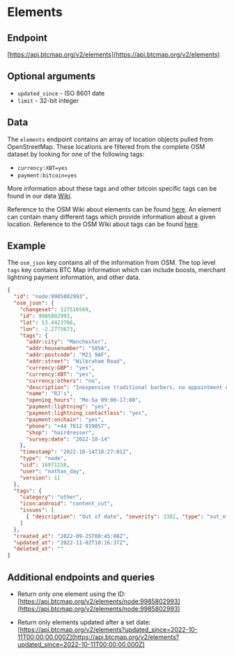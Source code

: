 # Elements

## Endpoint

[https://api.btcmap.org/v2/elements](https://api.btcmap.org/v2/elements)

## Optional arguments

- `updated_since` - ISO 8601 date
- `limit` - 32-bit integer

## Data

The `elements` endpoint contains an array of location objects pulled from OpenStreetMap. These locations are filtered from the complete OSM dataset by looking for one of the following tags:

- `currency:XBT=yes`
- `payment:bitcoin=yes`

More information about these tags and other bitcoin specific tags can be found in our data [Wiki](../general/tagging-instructions.html#tagging-guidance).

Reference to the OSM Wiki about elements can be found [here](https://wiki.openstreetmap.org/wiki/Elements). An element can contain many different tags which provide information about a given location. Reference to the OSM Wiki about tags can be found [here](https://wiki.openstreetmap.org/wiki/Tags).

## Example

The `osm_json` key contains all of the information from OSM. The top level `tags` key contains BTC Map information which can include boosts, merchant lightning payment information, and other data.

```json
{
  "id": "node:9985802993",
  "osm_json": {
    "changeset": 127516569,
    "id": 9985802993,
    "lat": 53.4423766,
    "lon": -2.2775673,
    "tags": {
      "addr:city": "Manchester",
      "addr:housenumber": "585A",
      "addr:postcode": "M21 9AF",
      "addr:street": "Wilbraham Road",
      "currency:GBP": "yes",
      "currency:XBT": "yes",
      "currency:others": "no",
      "description": "Inexpensive traditional barbers, no appointment needed.",
      "name": "RJ's",
      "opening_hours": "Mo-Sa 09:00-17:00",
      "payment:lightning": "yes",
      "payment:lightning_contactless": "yes",
      "payment:onchain": "yes",
      "phone": "+44 7812 919857",
      "shop": "hairdresser",
      "survey:date": "2022-10-14"
    },
    "timestamp": "2022-10-14T10:27:01Z",
    "type": "node",
    "uid": 16971158,
    "user": "nathan_day",
    "version": 11
  },
  "tags": {
    "category": "other",
    "icon:android": "content_cut",
    "issues": [
      { "description": "Out of date", "severity": 3382, "type": "out_of_date" }
    ]
  },
  "created_at": "2022-09-25T08:45:08Z",
  "updated_at": "2022-11-02T10:16:37Z",
  "deleted_at": ""
}
```

## Additional endpoints and queries

- Return only one element using the ID:
  [https://api.btcmap.org/v2/elements/node:9985802993](https://api.btcmap.org/v2/elements/node:9985802993)

- Return only elements updated after a set date: [https://api.btcmap.org/v2/elements?updated_since=2022-10-11T00:00:00.000Z](https://api.btcmap.org/v2/elements?updated_since=2022-10-11T00:00:00.000Z)
